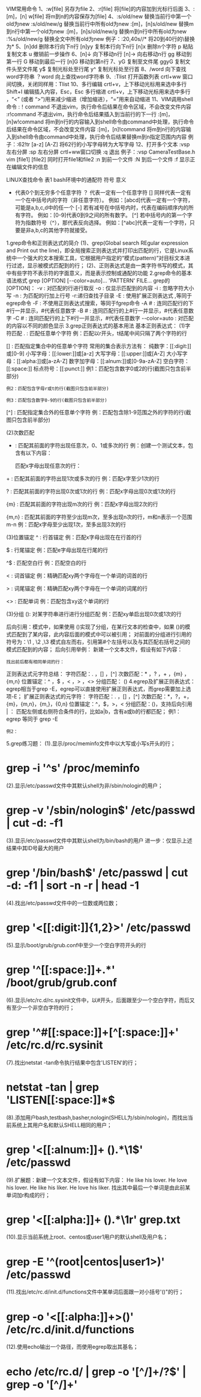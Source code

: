 VIM常用命令
1、:w[file]  另存为file
2、:r[file]  将[file]的内容加到光标行后面
3、:[m]，[n] w[file]  将m到n的内容保存为[file]
4、:s/old/new  替换当前行中第一个old为new
:s/old/new/g  替换当前行中所有old为new
:[m]，[n]s/old/new  替换m到n行中第一个old为new
:[m]，[n]s/old/new/g  替换m到n行中所有old为new
:%s/old/new/g  替换全文中所有old为new
例子：:20,40s/\/*  将20到40行的\替换为*
5、[n]dd  删除本行向下n行
[n]yy  复制本行向下n行
[n]x  删除n个字符
p  粘贴复制文本
u  撤销前一步操作
6、[n]↓  向下移动n行
[n]→  向右移动n行
gg  移动到第一行
G  移动到最后一行
[n]G  移动到第n行
7、yG  复制至文件尾
ggyG  复制文件头至文件尾
y$  复制光标处至行尾
y^  复制光标处至行首
8、/word  向下查找word字符串
？word  向上查找word字符串
9、:Tlist  打开函数列表  crtl+ww  窗口间切换，关闭同样用：Tlist
10、多行编辑  crtl+v，上下移动光标用来选中多行  Shift+I 编辑插入内容，Esc，Esc
多行缩进  crtl+v，上下移动光标用来选中多行  ，“<” (或者 “>”)用来减少缩进（增加缩进），“=”用来自动缩进
11、VIM调用shell命令
:！command  不退出vim，执行命令后结果在命令区域，不会改变文件内容
:r!command  不退出vim，执行命令后结果插入到当前行的下一行
:[m]，[n]w!command  将m到n行的内容输入到shell命令由command中处理，执行命令后结果在命令区域，不会改变文件内容
:[m]，[n]!command  将m到n行的内容输入到shell命令由command中处理，执行命令后结果替换m到n指定范围内内容
例子：:62!tr [a-z] [A-Z]  将62行的小写字母转为大写字母
12、打开多个文本  :vsp 左右分屏 :sp 左右分屏 crtl+ww窗口切换 :q  退出
例子：:vsp CameraTestBase.h
vim [file1] [file2] 同时打开file1和file2
:n  到前一个文件
:N  到后一个文件
:f  显示正在编辑文件的信息









LINUX查找命令
表1 bash环境中的通配符
符号	意义
*	代表0个到无穷多个任意字符
？	代表一定有一个任意字符
[]	同样代表一定有一个在中括号内的字符（非任意字符）。
例如：[abcd]代表一定有一个字符，可能是a,b,c,d中的任一个
[-]	若有减号在中括号内时，代表在编码顺序内的所有字符。
例如：[0-9]代表0到9之间的所有数字。
[^]	若中括号内的第一个字符为指数符号（^），那代表反向选择。
例如：[^abc]代表一定有一个字符，只要是非a,b,c的其他字符就接受。

1.grep命令和正则表达式的简介
(1)、grep(Global search REgular expression and Print out the line)，即全局搜索正则表达式并打印出匹配的行，它是Linux系统中一个强大的文本搜索工具，它根据用户指定的“模式(pattern)”对目标文本进行过滤，显示被模式匹配到的行；
(2)、正则表达式是由一类字符书写的模式，其中有些字符不表示符的字面意义，而是表示控制或通配的功能
2.grep命令的基本语法格式
grep [OPTION] [--color=auto]... 'PATTERN' FILE...
grep的[OPTION]：
    -v : 对匹配的行进行取反
    -o : 仅显示匹配到的内容
    -i : 忽略字符大小写
-n : 为匹配的行加上行号
-r:递归查找子目录
    -E : 使用扩展正则表达式 ,等同于egrep命令
    -F : 不使用正则表达式搜索，等同于fgrep命令
    -A # : 连同匹配行的下#行一并显示，#代表任意数字
    -B # : 连同匹配行的上#行一并显示，#代表任意数字
    -C # : 连同匹配行的上下#行一并显示，#代表任意数字
    --color=auto : 对匹配的内容以不同的颜色显示
3.grep正则表达式的基本用法
基本正则表达式：
(1)字符匹配
. : 匹配任意单个字符
    例：匹配以r开头，t结尾中间只隔了两个字符的行
     
[] : 匹配指定集合中的任意单个字符
常用的集合表示方法有：
        纯数字：[[:digit:]]或[0-9]
        小写字母：[[:lower:]]或[a-z]
        大写字母：[[:upper:]]或[A-Z]
        大小写字母：[[:alpha:]]或[a-zA-Z]
        数字加字母：[[:alnum:]]或[0-9a-zA-Z]
        空白字符：[[:space:]]
        标点符号：[[:punct:]]
    例1：匹配包含数字0或2的行(截图只包含前半部分)
     
    例2：匹配包含字母r或t的行(截图只包含前半部分)
     
    例3：匹配包含数字0-9的行(截图只包含前半部分)
     
[^] : 匹配指定集合外的任意单个字符
    例：匹配包含除1-9范围之外的字符的行(截图只包含前半部分)
     
(2)次数匹配
* : 匹配其前面的字符出现任意次，0、1或多次的行
    例：创建一个测试文本，包含有以下内容：
     
    匹配x字母出现任意次的行：
     
\+ : 匹配其前面的字符出现1次或多次的行
    例：匹配x字至少1次的行
     
\? : 匹配其前面的字符出现0次或1次的行
    例：匹配x字母出现0次或1次的行
     
\{m\} : 匹配其前面的字符出现m次的行
    例：匹配x字母出现2次的行
     
\{m,n\} : 匹配其前面的字符至少出现m次，至多出现n次的行，m和n表示一个范围m-n
    例：匹配x字母至少出现1次，至多出现3次的行
     
(3)位置锚定
^ : 行首锚定
    例：匹配x字母出现在在行首的行
     
$ : 行尾锚定
    例：匹配e字母出现在行尾的行
     
^$ : 匹配空白行
    例：匹配空白的行
     
\< : 词首锚定
    例：精确匹配xy两个字母在一个单词的词首的行
     
\> : 词尾锚定
    例：精确匹配xy两个字母在一个单词的词尾的行
     
\<\> : 匹配单词
    例：匹配包含xy这个单词的行
     
(3)分组
 (): 对某字符串进行进行分组匹配
    例：匹配xy单启出现0次或1次的行
     
后向引用：模式中，如果使用  ()实现了分组，在某行文本的检查中，如果  ()的模式匹配到了某内容，此内容后面的模式中可以被引用；
对前面的分组进行引用的符号为：\1 , \2 ,\3
模式自左而右，引用第#个左括号以及与其匹配右括号之间的模式匹配到的内容；
后向引用举例：
    新建一个文本文件，假设有如下内容：
     
    找出前后都有相同单词的行：
     
正则表达式元字符总结：
    字符匹配：. ，[] ，[^]
    次数匹配：* ，\? ，\+ ，\{m\} ，\{m,n\}
    位置锚定：^ ，$ ，\< ，\> ，\<\>
    分组匹配：  ()
4.egrep及扩展正则表达式：
egrep相当于grep -E，egrep可以直接使用扩展正则表达式，而grep需要加上选项-E；
扩展正则表达式的元字符：
    字符匹配：. ，[] ，[^]
    次数匹配：*，?，+，{m}，{m,n}，{m,}，{0,n}
    位置锚定：^，$，\>，\<
    分组匹配：()，支持后向引用
    | ： 匹配左侧或右侧符合条件的行，比如a|b，含有a或b的行都匹配；
    例1：egrep 等同于 grep -E
     
    例2：
     
5.grep练习题：
(1).显示/proc/meminfo文件中以大写或小写s开头的行；
# grep -i '^s' /proc/meminfo
(2).显示/etc/passwd文件中其默认shell为非/sbin/nologin的用户；
# grep -v '/sbin/nologin$' /etc/passwd | cut -d: -f1
(3).显示/etc/passwd文件中其默认shell为/bin/bash的用户
进一步：仅显示上述结果中其ID号最大的用户
# grep '/bin/bash$' /etc/passwd | cut -d: -f1 | sort -n -r | head -1
(4).找出/etc/passwd文件中的一位数或两位数；
# grep '\<[[:digit:]]\{1,2\}\>' /etc/passwd
(5).显示/boot/grub/grub.conf中至少一个空白字符开头的行
# grep '^[[:space:]]\+.*' /boot/grub/grub.conf
(6).显示/etc/rc.d/rc.sysinit文件中，以#开头，后面跟至少一个空白字符，而后又有至少一个非空白字符的行；
# grep '^#[[:space:]]\+[^[:space:]]\+' /etc/rc.d/rc.sysinit
(7).找出netstat -tan命令执行结果中包含'LISTEN'的行；
# netstat -tan | grep 'LISTEN[[:space:]]*$
(8).添加用户bash,testbash,basher,nologin(SHELL为/sbin/nologin)，而找出当前系统上其用户名和默认SHELL相同的用户；
# grep '\<[[:alnum:]]\+  ().*\1$' /etc/passwd
(9).扩展题：新建一个文本文件，假设有如下内容：
He like his lover.
He love his lover.
He like his liker.
He love his liker.
找出其中最后一个单词是由此前某单词加r构成的行；
# grep '\<[[:alpha:]]\+  ().*\1r' grep.txt
(10).显示当前系统上root、centos或user1用户的默认shell及用户名；
# grep -E '^(root|centos|user1\>)' /etc/passwd
(11).找出/etc/rc.d/init.d/functions文件中某单词后面跟一对小括号'()"的行；
# grep -o '\<[[:alpha:]]\+\>()' /etc/rc.d/init.d/functions
(12).使用echo输出一个路径，而使用egrep取出其基名；
# echo /etc/rc.d/ | grep -o '[^/]\+/\?$' | grep -o '[^/]\+'

